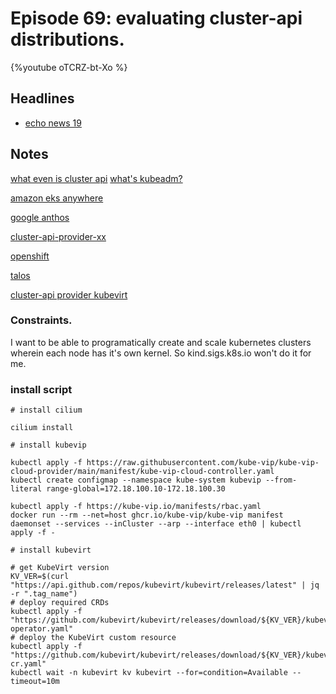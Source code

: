 # Episode 69: evaluating cluster-api distributions. 

{%youtube oTCRZ-bt-Xo %} 

## Headlines

- [echo news 19](https://isogo.to/echo-news-19)

## Notes

[what even is cluster api](https://cluster-api.sigs.k8s.io/)
[what's kubeadm?](https://kubernetes.io/docs/setup/production-environment/tools/kubeadm/create-cluster-kubeadm/)

[amazon eks anywhere](https://www.youtube.com/watch?v=yAoZi89CZ5o&list=PLDg_GiBbAx-mY3VFLPbLHcxo6wUjejAOC&index=47) 

[google anthos](https://cloud.google.com/anthos/clusters/docs/on-prem/latest/concepts/cluster-api)

[cluster-api-provider-xx](https://github.com/orgs/kubernetes-sigs/repositories?language=&q=cluster-api-provider&sort=&type=all)

[openshift](https://docs.openshift.com/container-platform/4.11/machine_management/capi-machine-management.html) 

[talos](https://github.com/siderolabs/sidero)

[cluster-api provider kubevirt](https://deploy-preview-7444--kubernetes-sigs-cluster-api.netlify.app/user/quick-start)


### Constraints.

I want to be able to programatically create and scale kubernetes clusters wherein each node has it's own kernel. So kind.sigs.k8s.io won't do it for me. 


### install script
```
# install cilium

cilium install

# install kubevip

kubectl apply -f https://raw.githubusercontent.com/kube-vip/kube-vip-cloud-provider/main/manifest/kube-vip-cloud-controller.yaml
kubectl create configmap --namespace kube-system kubevip --from-literal range-global=172.18.100.10-172.18.100.30

kubectl apply -f https://kube-vip.io/manifests/rbac.yaml
docker run --rm --net=host ghcr.io/kube-vip/kube-vip manifest daemonset --services --inCluster --arp --interface eth0 | kubectl apply -f -

# install kubevirt

# get KubeVirt version
KV_VER=$(curl "https://api.github.com/repos/kubevirt/kubevirt/releases/latest" | jq -r ".tag_name")
# deploy required CRDs
kubectl apply -f "https://github.com/kubevirt/kubevirt/releases/download/${KV_VER}/kubevirt-operator.yaml"
# deploy the KubeVirt custom resource
kubectl apply -f "https://github.com/kubevirt/kubevirt/releases/download/${KV_VER}/kubevirt-cr.yaml"
kubectl wait -n kubevirt kv kubevirt --for=condition=Available --timeout=10m


```